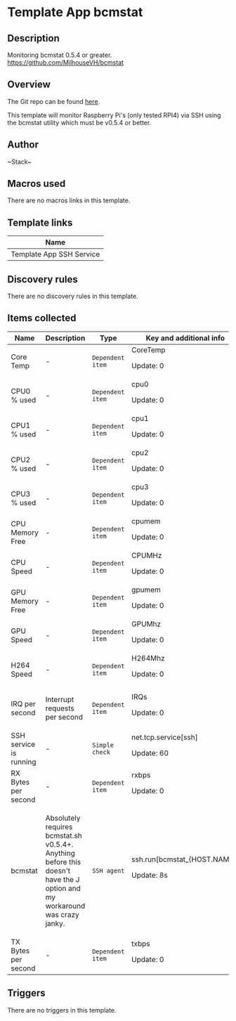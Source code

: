 # Template App bcmstat

## Description

Monitoring bcmstat 0.5.4 or greater. https://github.com/MilhouseVH/bcmstat

## Overview

The Git repo can be found [here](https://gitlab.com/i.am.stack/zabbix_bcmstat_raspberrypi).


This template will monitor Raspberry Pi's (only tested RPI4) via SSH using the bcmstat utility which must be v0.5.4 or better. 



## Author

~Stack~

## Macros used

There are no macros links in this template.

## Template links

|Name|
|----|
|Template App SSH Service|
## Discovery rules

There are no discovery rules in this template.

## Items collected

|Name|Description|Type|Key and additional info|
|----|-----------|----|----|
|Core Temp|<p>-</p>|`Dependent item`|CoreTemp<p>Update: 0</p>|
|CPU0 % used|<p>-</p>|`Dependent item`|cpu0<p>Update: 0</p>|
|CPU1 % used|<p>-</p>|`Dependent item`|cpu1<p>Update: 0</p>|
|CPU2 % used|<p>-</p>|`Dependent item`|cpu2<p>Update: 0</p>|
|CPU3 % used|<p>-</p>|`Dependent item`|cpu3<p>Update: 0</p>|
|CPU Memory Free|<p>-</p>|`Dependent item`|cpumem<p>Update: 0</p>|
|CPU Speed|<p>-</p>|`Dependent item`|CPUMHz<p>Update: 0</p>|
|GPU Memory Free|<p>-</p>|`Dependent item`|gpumem<p>Update: 0</p>|
|GPU Speed|<p>-</p>|`Dependent item`|GPUMhz<p>Update: 0</p>|
|H264 Speed|<p>-</p>|`Dependent item`|H264Mhz<p>Update: 0</p>|
|IRQ per second|<p>Interrupt requests per second</p>|`Dependent item`|IRQs<p>Update: 0</p>|
|SSH service is running|<p>-</p>|`Simple check`|net.tcp.service[ssh]<p>Update: 60</p>|
|RX Bytes per second|<p>-</p>|`Dependent item`|rxbps<p>Update: 0</p>|
|bcmstat|<p>Absolutely requires bcmstat.sh v0.5.4+. Anything before this doesn't have the J option and my workaround was crazy janky.</p>|`SSH agent`|ssh.run[bcmstat_{HOST.NAME}]<p>Update: 8s</p>|
|TX Bytes per second|<p>-</p>|`Dependent item`|txbps<p>Update: 0</p>|
## Triggers

There are no triggers in this template.

